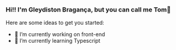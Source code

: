 ### Hi!! I'm Gleydiston Bragança, but you can call me Tom👋


Here are some ideas to get you started:

- 🔭 I’m currently working on front-end
- 🌱 I’m currently learning Typescript
